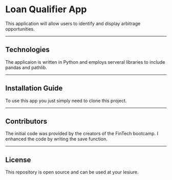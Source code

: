 # Loan Qualifier App

This application will allow users to identify and display arbitrage opportunities. 

---

## Technologies

The applicaion is written in Python and employs serveral libraries to include pandas and pathlib.

---

## Installation Guide

To use this app you just simply need to clone this project.

---

## Contributors

The initial code was provided by the creators of the FinTech bootcamp. I enhanced the code by writing the save function.

---

## License

This repository is open source and can be used at your lesiure.
